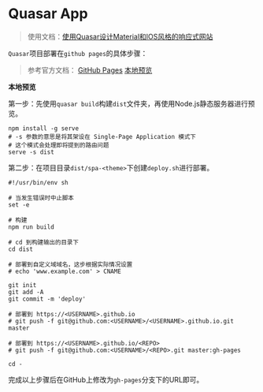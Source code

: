 # Quasar App

> 使用文档：[使用Quasar设计Material和IOS风格的响应式网站](https://whjin.github.io/blog/2019/02/23/%E4%BD%BF%E7%94%A8Quasar%E8%AE%BE%E8%AE%A1Material%E5%92%8CIOS%E9%A3%8E%E6%A0%BC%E7%9A%84%E5%93%8D%E5%BA%94%E5%BC%8F%E7%BD%91%E7%AB%99/)

`Quasar`项目部署在`github pages`的具体步骤：

> 参考官方文档：
> [GitHub Pages](https://cli.vuejs.org/zh/guide/deployment.html#github-pages)
> [本地预览](https://cli.vuejs.org/zh/guide/deployment.html#本地预览)

**本地预览**

第一步：先使用`quasar build`构建`dist`文件夹，再使用Node.js静态服务器进行预览。

    npm install -g serve
    # -s 参数的意思是将其架设在 Single-Page Application 模式下
    # 这个模式会处理即将提到的路由问题
    serve -s dist

第二步：在项目目录`dist/spa-<theme>`下创建`deploy.sh`进行部署。

    #!/usr/bin/env sh
    
    # 当发生错误时中止脚本
    set -e
    
    # 构建
    npm run build
    
    # cd 到构建输出的目录下 
    cd dist
    
    # 部署到自定义域域名，这步根据实际情况设置
    # echo 'www.example.com' > CNAME
    
    git init
    git add -A
    git commit -m 'deploy'
    
    # 部署到 https://<USERNAME>.github.io
    # git push -f git@github.com:<USERNAME>/<USERNAME>.github.io.git master
    
    # 部署到 https://<USERNAME>.github.io/<REPO>
    # git push -f git@github.com:<USERNAME>/<REPO>.git master:gh-pages
    
    cd -

完成以上步骤后在GitHub上修改为`gh-pages`分支下的URL即可。